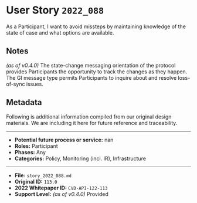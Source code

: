 
# User Story `2022_088` #

As a Participant, I want to avoid missteps by maintaining knowledge of the state of case and what options are available.

## Notes ##

*(as of v0.4.0)*
The state-change messaging orientation of the protocol provides Participants the opportunity to track the changes as they happen. The GI message type permits Participants to inquire about and resolve loss-of-sync issues.


## Metadata ##

Following is additional information compiled from our original design materials.
We are including it here for future reference and traceability.

---

- **Potential future process or service:** nan
- **Roles:** Participant
- **Phases:** Any
- **Categories:** Policy, Monitoring (incl. IR), Infrastructure

---

- **File:** `story_2022_088.md`
- **Original ID:** `113.0`
- **2022 Whitepaper ID:** `CVD-API-122-113`
- **Support Level:** *(as of v0.4.0)* Provided
